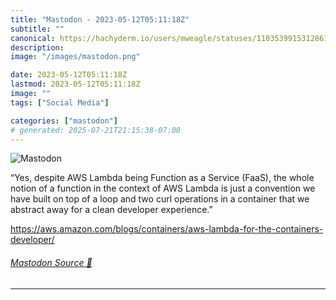 ```yaml
---
title: "Mastodon - 2023-05-12T05:11:18Z"
subtitle: ""
canonical: https://hachyderm.io/users/mweagle/statuses/110353991531286136
description:
image: "/images/mastodon.png"

date: 2023-05-12T05:11:18Z
lastmod: 2023-05-12T05:11:18Z
image: ""
tags: ["Social Media"]

categories: ["mastodon"]
# generated: 2025-07-21T21:15:38-07:00
---
```

![Mastodon](/images/mastodon.png)

<p>“Yes, despite AWS Lambda being Function as a Service (FaaS), the whole notion of a function in the context of AWS Lambda is just a convention we have built on top of a loop and two curl operations in a container that we abstract away for a clean developer experience.”</p><p><a href="https://aws.amazon.com/blogs/containers/aws-lambda-for-the-containers-developer/" target="_blank" rel="nofollow noopener noreferrer" translate="no"><span class="invisible">https://</span><span class="ellipsis">aws.amazon.com/blogs/container</span><span class="invisible">s/aws-lambda-for-the-containers-developer/</span></a></p>


###### [Mastodon Source 🐘](https://hachyderm.io/@mweagle/110353991531286136)

___
